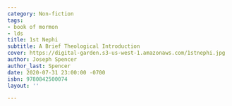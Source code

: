 ```yaml
---
category: Non-fiction
tags:
- book of mormon
- lds
title: 1st Nephi
subtitle: A Brief Theological Introduction
cover: https://digital-garden.s3-us-west-1.amazonaws.com/1stnephi.jpg
author: Joseph Spencer
author_last: Spencer
date: 2020-07-31 23:00:00 -0700
isbn: 9780842500074
layout: ''

---
```

